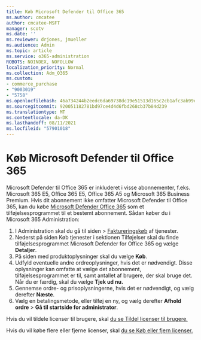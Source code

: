 ```yaml
---
title: Køb Microsoft Defender til Office 365
ms.author: cmcatee
author: cmcatee-MSFT
manager: scotv
ms.date: ''
ms.reviewer: drjones, jmueller
ms.audience: Admin
ms.topic: article
ms.service: o365-administration
ROBOTS: NOINDEX, NOFOLLOW
localization_priority: Normal
ms.collection: Adm_O365
ms.custom:
- commerce_purchase
- "9003019"
- "5758"
ms.openlocfilehash: 46a734244b2eedc6da69738dc19e51513d165c2cb1afc3ab99e91a856e20f674
ms.sourcegitcommit: 920051182781bd97ce4d4d6fbd268cb37b84d239
ms.translationtype: MT
ms.contentlocale: da-DK
ms.lasthandoff: 08/11/2021
ms.locfileid: "57901018"
---
```

# <a name="purchase-microsoft-defender-for-office-365"></a>Køb Microsoft Defender til Office 365

Microsoft Defender til Office 365 er inkluderet i visse abonnementer, f.eks. Microsoft 365 E5, Office 365 E5, Office 365 A5 og Microsoft 365 Business Premium. Hvis dit abonnement ikke omfatter Microsoft Defender til Office 365, kan du købe [Microsoft Defender Office 365](https://docs.microsoft.com/microsoft-365/security/office-365-security/office-365-atp) som et tilføjelsesprogrammet til et bestemt abonnement. Sådan køber du i Microsoft 365 Administration:

1. I Administration skal du gå til siden  >  [Faktureringskøb](https://go.microsoft.com/fwlink/p/?linkid=868433) af tjenester.
2. Nederst på siden  Køb tjenester i  sektionen Tilføjelser skal du finde tilføjelsesprogrammet Microsoft Defender for Office 365 og vælge **Detaljer**.
3. På siden med produktoplysninger skal du vælge **Køb**.
4. Udfyld eventuelle andre ordreoplysninger, hvis det er nødvendigt. Disse oplysninger kan omfatte at vælge det abonnement, tilføjelsesprogrammet er til, samt antallet af brugere, der skal bruge det. Når du er færdig, skal du vælge **Tjek ud nu.**
5. Gennemse ordre- og prisoplysningerne, hvis det er nødvendigt, og vælg derefter **Næste**.
6. Vælg en betalingsmetode, eller tilføj en ny, og vælg derefter **Afhold ordre**  >  **Gå til startside for administrator**.

Hvis du vil tildele licenser til brugere, skal [du se Tildel licenser til brugere.](https://docs.microsoft.com/microsoft-365/admin/manage/assign-licenses-to-users)

Hvis du vil købe flere eller fjerne licenser, skal [du se Køb eller fjern licenser.](https://docs.microsoft.com/microsoft-365/commerce/licenses/buy-licenses#buy-or-remove-licenses-for-your-business-subscription)